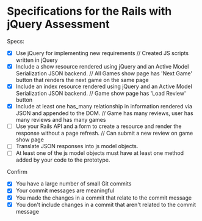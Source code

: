# Specifications for the Rails with jQuery Assessment

Specs:
- [x] Use jQuery for implementing new requirements
// Created JS scripts written in jQuery
- [x] Include a show resource rendered using jQuery and an Active Model Serialization JSON backend.
// All Games show page has 'Next Game' button that renders the next game on the same page
- [x] Include an index resource rendered using jQuery and an Active Model Serialization JSON backend.
// Game show page has 'Load Review' button
- [x] Include at least one has_many relationship in information rendered via JSON and appended to the DOM.
// Game has many reviews, user has many reviews and has many games
- [ ] Use your Rails API and a form to create a resource and render the response without a page refresh.
// Can submit a new review on game show page
- [ ] Translate JSON responses into js model objects.
- [ ] At least one of the js model objects must have at least one method added by your code to the prototype.

Confirm
- [x] You have a large number of small Git commits
- [x] Your commit messages are meaningful
- [x] You made the changes in a commit that relate to the commit message
- [x] You don't include changes in a commit that aren't related to the commit message
